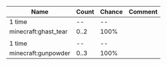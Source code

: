 | Name                 | Count | Chance | Comment |
| -------------------- | ----- | ------ | ------- |
| 1 time               |    -- |     -- |         |
| minecraft:ghast_tear |  0..2 |   100% |         |
|                      |       |        |         |
| 1 time               |    -- |     -- |         |
| minecraft:gunpowder  |  0..3 |   100% |         |